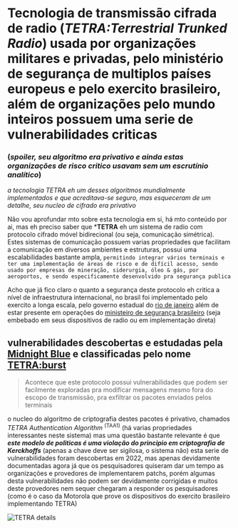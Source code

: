 # Tecnologia de transmissão cifrada de radio (*_TETRA:Terrestrial Trunked Radio_*) usada por organizações militares e privadas, pelo ministério de segurança de multiplos países europeus e pelo exercito brasileiro, além de organizações pelo mundo inteiros possuem uma serie de vulnerabilidades criticas 
### **(_spoiler, seu algoritmo era privativo e ainda estas organizações de risco critico usavam sem um escrutínio analítico_)**
_a tecnologia TETRA eh um desses algoritmos mundialmente implementados e que acreditava-se seguro, mas esqueceram de um detalhe, seu nucleo de cifrado era privativo_

Não vou aprofundar mto sobre esta tecnologia em si, há mto conteúdo por ai, mas eh preciso saber que ***TETRA** eh um sistema de radio com protocolo cifrado móvel bidirecional (ou seja, comunicação simétrica).
Estes sistemas de comunicação possuem varias propriedades que facilitam a comunicação em diversos ambientes e estruturas, possui uma escalabilidades bastante ampla, `permitindo integrar vários terminais e ter uma implementação de áreas de risco e de difícil acesso, sendo usado por empresas de mineração, siderurgia, óleo & gás, por aeroportos, e sendo especificamente desenvolvido pra segurança publica`

Acho que já fico claro o quanto a segurança deste protocolo eh critica a nível de infraestrutura internacional, no brasil foi implementado pelo exercito a longa escala, pelo governo estadual do [rio de janeiro](http://infraroi.com.br/2016/08/24/exercito-adota-tecnologia-de-ponta-de-comunicacao-para-atuar-rj/) além de estar presente em operações do [ministeiro de segurança brasileiro](http://www.sgex.eb.mil.br/sg8/005_normas/01_normas_diversas/08_departamento_de_ciencia_e_tecnologia/port_n_081_dct_06set2018.html) (seja embebado em seus dispositivos de radio ou em implementação direta)
## vulnerabilidades descobertas e estudadas pela [Midnight Blue](https://www.midnightblue.nl/) e classificadas pelo nome [TETRA:burst](https://tetraburst.com/)
> Acontece que este protocolo possui vulnerabilidades que podem ser facilmente exploradas pra modificar mensagens mesmo fora do escopo de transmissão, pra exfiltrar os pacotes enviados pelos terminais
>
o nucleo do algoritmo de criptografia destes pacotes é privativo, chamados _TETRA Authentication Algorithm_ <sup>(TAA1)</sup>  (há varias propriedades interessantes neste sistema) mas uma questão bastante relevante é que **_este modelo de politicas é uma violação do principio em criptografia de Kerckhoffs_** (apenas a chave deve ser sigilosa, o sistema não)
esta serie de vulnerabilidades foram descobertas em 2022, mas apenas devidamente documentadas agora já que os pesquisadores quiseram dar um tempo as organizações e provedores de implementarem patchs, porém algumas desta vulnerabilidades não podem ser devidamente corrigidas e muitos deste provedores nem sequer chegaram a responder os pesquisadores (como é o caso da Motorola que prove os dispositivos do exercito brasileiro implementando TETRA)

![TETRA details]()
